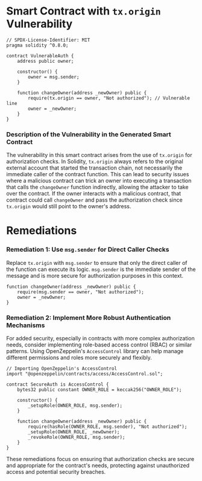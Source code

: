 # Smart Contract with `tx.origin` Vulnerability

```solidity
// SPDX-License-Identifier: MIT
pragma solidity ^0.8.0;

contract VulnerableAuth {
    address public owner;

    constructor() {
        owner = msg.sender;
    }

    function changeOwner(address _newOwner) public {
        require(tx.origin == owner, "Not authorized"); // Vulnerable line
        owner = _newOwner;
    }
}
```

### Description of the Vulnerability in the Generated Smart Contract
The vulnerability in this smart contract arises from the use of `tx.origin` for authorization checks. In Solidity, `tx.origin` always refers to the original external account that started the transaction chain, not necessarily the immediate caller of the contract function. This can lead to security issues where a malicious contract can trick an owner into executing a transaction that calls the `changeOwner` function indirectly, allowing the attacker to take over the contract. If the owner interacts with a malicious contract, that contract could call `changeOwner` and pass the authorization check since `tx.origin` would still point to the owner's address.

# Remediations

### Remediation 1: Use `msg.sender` for Direct Caller Checks
Replace `tx.origin` with `msg.sender` to ensure that only the direct caller of the function can execute its logic. `msg.sender` is the immediate sender of the message and is more secure for authorization purposes in this context.

```solidity
function changeOwner(address _newOwner) public {
    require(msg.sender == owner, "Not authorized");
    owner = _newOwner;
}
```

### Remediation 2: Implement More Robust Authentication Mechanisms
For added security, especially in contracts with more complex authorization needs, consider implementing role-based access control (RBAC) or similar patterns. Using OpenZeppelin's `AccessControl` library can help manage different permissions and roles more securely and flexibly.

```solidity
// Importing OpenZeppelin's AccessControl
import "@openzeppelin/contracts/access/AccessControl.sol";

contract SecureAuth is AccessControl {
    bytes32 public constant OWNER_ROLE = keccak256("OWNER_ROLE");

    constructor() {
        _setupRole(OWNER_ROLE, msg.sender);
    }

    function changeOwner(address _newOwner) public {
        require(hasRole(OWNER_ROLE, msg.sender), "Not authorized");
        _setupRole(OWNER_ROLE, _newOwner);
        _revokeRole(OWNER_ROLE, msg.sender);
    }
}
```

These remediations focus on ensuring that authorization checks are secure and appropriate for the contract's needs, protecting against unauthorized access and potential security breaches.
